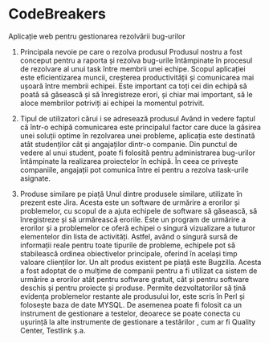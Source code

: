 # CodeBreakers
Aplicație web pentru gestionarea rezolvării bug-urilor

1.	Principala nevoie pe care o rezolva produsul
Produsul nostru a fost conceput pentru a raporta și rezolva bug-urile întâmpinate în procesul de rezolvare al unui task între membrii unei echipe. Scopul aplicației este eficientizarea muncii, creșterea productivității și comunicarea mai ușoară între membrii echipei. Este important ca toți cei din echipă să poată să găsească și să înregistreze erori, și chiar mai important, să le aloce membrilor potriviți ai echipei la momentul potrivit.

2.	Tipul de utilizatori cărui i se adresează produsul
Având in vedere faptul că într-o echipă comunicarea este principalul factor care duce la găsirea unei soluții optime în rezolvarea unei probleme, aplicația este destinată atât studenților cât și angajaților dintr-o companie. Din punctul de vedere al unui student, poate fi folosită pentru administrarea bug-urilor întâmpinate la realizarea proiectelor în echipă. În ceea ce privește companiile, angajații pot comunica între ei pentru a rezolva task-urile 	asignate. 

3.	Produse similare pe piață
Unul dintre produsele similare, utilizate în prezent este Jira. Acesta este un software de urmărire a erorilor și problemelor, cu scopul de a ajuta echipele de software să găsească, să înregistreze și să urmărească erorile. Este un program de urmărire a erorilor și a problemelor ce oferă echipei o singură vizualizare a tuturor elementelor din lista de activități. Astfel, având o singură sursă de informații reale pentru toate tipurile de probleme, echipele pot să stabilească ordinea obiectivelor principale, oferind în același timp valoare clienților lor. 
Un alt produs existent pe piață este Bugzilla. Acesta a fost adoptat de o mulțime de companii pentru a fi utilizat ca sistem de urmărire a erorilor atât pentru software gratuit, cât și pentru software deschis și pentru proiecte și produse. Permite dezvoltatorilor să țină evidența problemelor restante ale produsului lor, este scris în Perl și folosește baza de date MYSQL. De asemenea poate fi folosit ca un instrument de gestionare a testelor, deoarece se poate conecta cu ușurință la alte instrumente de gestionare a testărilor , cum ar fi Quality Center, Testlink  ș.a.
